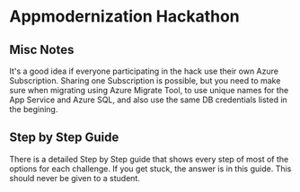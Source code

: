 # Appmodernization Hackathon

## Misc Notes

It's a good idea if everyone participating in the hack use their own Azure Subscription. Sharing one Subscription is possible, but you need to make sure when migrating using Azure Migrate Tool, to use unique names for the App Service and Azure SQL, and also use the same DB credentials listed in the begining.

## Step by Step Guide

There is a detailed Step by Step guide that shows every step of most of the options for each challenge. If you get stuck, the answer is in this guide. This should never be given to a student.
